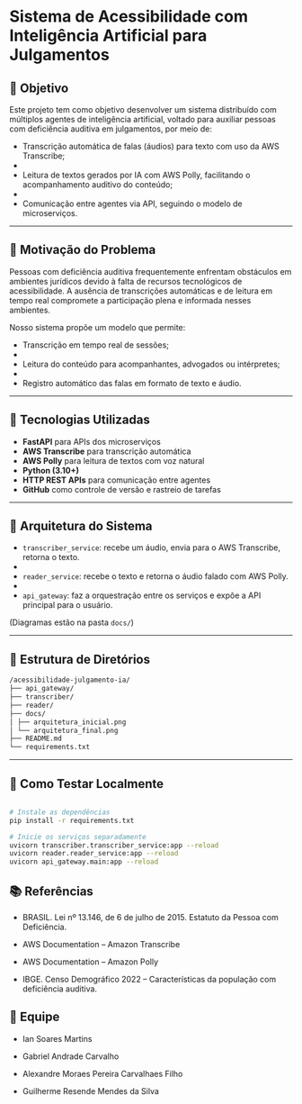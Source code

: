 # Sistema de Acessibilidade com Inteligência Artificial para Julgamentos

## 🎯 Objetivo

Este projeto tem como objetivo desenvolver um sistema distribuído com múltiplos agentes de inteligência artificial, voltado para auxiliar pessoas com deficiência auditiva em julgamentos, por meio de:

- Transcrição automática de falas (áudios) para texto com uso da AWS Transcribe;
- 
- Leitura de textos gerados por IA com AWS Polly, facilitando o acompanhamento auditivo do conteúdo;
- 
- Comunicação entre agentes via API, seguindo o modelo de microserviços.

---

## 🧩 Motivação do Problema

Pessoas com deficiência auditiva frequentemente enfrentam obstáculos em ambientes jurídicos devido à falta de recursos tecnológicos de acessibilidade. A ausência de transcrições automáticas e de leitura em tempo real compromete a participação plena e informada nesses ambientes.

Nosso sistema propõe um modelo que permite:

- Transcrição em tempo real de sessões;
- 
- Leitura do conteúdo para acompanhantes, advogados ou intérpretes;
- 
- Registro automático das falas em formato de texto e áudio.

---

## 🔗 Tecnologias Utilizadas

- **FastAPI** para APIs dos microserviços
- **AWS Transcribe** para transcrição automática
- **AWS Polly** para leitura de textos com voz natural
- **Python (3.10+)**
- **HTTP REST APIs** para comunicação entre agentes
- **GitHub** como controle de versão e rastreio de tarefas

---

## 🧠 Arquitetura do Sistema

- `transcriber_service`: recebe um áudio, envia para o AWS Transcribe, retorna o texto.
- 
- `reader_service`: recebe o texto e retorna o áudio falado com AWS Polly.
- 
- `api_gateway`: faz a orquestração entre os serviços e expõe a API principal para o usuário.

(Diagramas estão na pasta `docs/`)

---

## 📎 Estrutura de Diretórios

```bash
/acessibilidade-julgamento-ia/
├── api_gateway/
├── transcriber/
├── reader/
├── docs/
│ ├── arquitetura_inicial.png
│ └── arquitetura_final.png
├── README.md
└── requirements.txt
```

---

## 🧪 Como Testar Localmente

```bash

# Instale as dependências
pip install -r requirements.txt

# Inicie os serviços separadamente
uvicorn transcriber.transcriber_service:app --reload
uvicorn reader.reader_service:app --reload
uvicorn api_gateway.main:app --reload

```

## 📚 Referências

- BRASIL. Lei nº 13.146, de 6 de julho de 2015. Estatuto da Pessoa com Deficiência.

- AWS Documentation – Amazon Transcribe

- AWS Documentation – Amazon Polly

- IBGE. Censo Demográfico 2022 – Características da população com deficiência auditiva.

## 👥 Equipe

- Ian Soares Martins
  
- Gabriel Andrade Carvalho

- Alexandre Moraes Pereira Carvalhaes Filho

- Guilherme Resende Mendes da Silva
